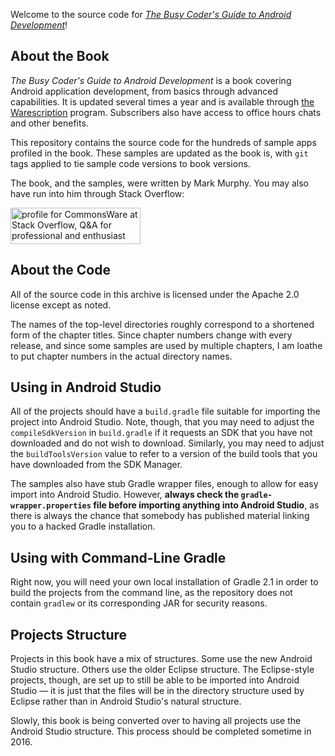 Welcome to the source code for [_The Busy Coder's Guide to Android Development_](https://commonsware.com/Android)!

## About the Book

_The Busy Coder's Guide to Android Development_ is a book covering Android application development, from basics
through advanced capabilities. It is updated several times a year and is available through
[the Warescription](https://commonsware.com/warescription) program. Subscribers also have access to office
hours chats and other benefits.

This repository contains the source code for the hundreds of sample apps profiled in the book. These 
samples are updated as the book is, with `git` tags applied to tie sample code versions to book
versions.

The book, and the samples, were written by Mark Murphy. You may also have run into him through
Stack Overflow:

<a href="http://stackoverflow.com/users/115145/commonsware">
<img src="http://stackoverflow.com/users/flair/115145.png" width="208" height="58" alt="profile for CommonsWare at Stack Overflow, Q&amp;A for professional and enthusiast programmers" title="profile for CommonsWare at Stack Overflow, Q&amp;A for professional and enthusiast programmers">
</a>

## About the Code

All of the source code in this archive is licensed under the
Apache 2.0 license except as noted.

The names of the top-level directories roughly correspond to a
shortened form of the chapter titles. Since chapter numbers
change with every release, and since some samples are used by
multiple chapters, I am loathe to put chapter numbers in the
actual directory names.

## Using in Android Studio

All of the projects should have a `build.gradle` file suitable for
importing the project into Android Studio. Note, though, that you
may need to adjust the `compileSdkVersion` in `build.gradle` if it
requests an SDK that you have not downloaded and do not wish to
download. Similarly, you may need to adjust the `buildToolsVersion`
value to refer to a version of the build tools that you have downloaded
from the SDK Manager.

The samples also have stub Gradle wrapper files, enough to allow for
easy import into Android Studio. However,
**always check the `gradle-wrapper.properties` file before importing anything into Android Studio**,
as there is always the chance that somebody has published material linking you to a hacked Gradle installation.

## Using with Command-Line Gradle

Right now, you will need your own local installation of Gradle 2.1
in order to build the projects from the command line, as the repository
does not contain `gradlew` or its corresponding JAR for security reasons.

## Projects Structure

Projects in this book have a mix of structures. Some use the new
Android Studio structure. Others use the older Eclipse structure.
The Eclipse-style projects, though, are set up to still be able
to be imported into Android Studio &mdash; it is just that the files will
be in the directory structure used by Eclipse rather than in Android Studio's
natural structure.

Slowly, this book is being converted over to having all projects use
the Android Studio structure. This process should be completed sometime
in 2016.
 
 
